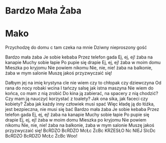 # Bardzo Mała Żaba
# Mako

Przychodzę do domu
c tam czeka na mnie
Dziwny nieproszony gość

Bardzo mała żaba
Je sobie kebaba
Przez telefon gada
Ej, ej, ej!
żaba na kanapie
Muchy sobie łapie
Po pupie się drapie
Ej, ej, ej!
żaba w moim domu
Mieszka po kryjomu
Nie powiem nikomu
Nie, nie, nie!
żaba na balkonie,
żaba w mym salonie
Muszę jakoś przyzwyczaić się!

Dałbym jej na imię krystyna
cle nie wiem czy to chłopak czy dziewczyna
Od rana do nocy robaki wcina
I tańczy salsę jak istna maszyna
Nie wiem do końca, co mam z nią zrobić
Do kina ją zabierać, na spacery z nią chodzić?
Czy mam ją nauczyć korzystać z toalety?
Jak ona sika, jak faceci czy kobiety?
Żaba jak każdy inny człowiek musi spać
Więc kładę ją do łóżka, jest bezpieczna, nie musi się bać
Bardzo mała żaba
Je sobie kebaba
Przez telefon gada
Ej, ej, ej!
żaba na kanapie
Muchy sobie łapie
Po pupie się drapie
Ej, ej, ej!
żaba w moim domu
Mieszka po kryjomu
Nie powiem nikomu
Nie, nie, nie!
żaba na balkonie,
żaba w mym salonie
Muszę jakoś przyzwyczaić się!
BcRDZO BcRDZO McŁc ŻcBc
KRZESŁO Nc NIEJ SIcDc
BcRDZO BcRDZO McŁc ŻcBc
Woo!
